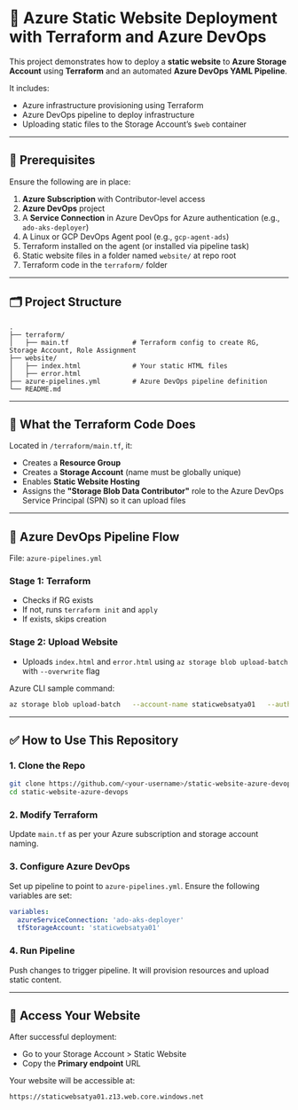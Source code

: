 
# 🚀 Azure Static Website Deployment with Terraform and Azure DevOps

This project demonstrates how to deploy a **static website** to **Azure Storage Account** using **Terraform** and an automated **Azure DevOps YAML Pipeline**.

It includes:
- Azure infrastructure provisioning using Terraform
- Azure DevOps pipeline to deploy infrastructure
- Uploading static files to the Storage Account’s `$web` container

---

## 🧾 Prerequisites

Ensure the following are in place:

1. **Azure Subscription** with Contributor-level access
2. **Azure DevOps** project
3. A **Service Connection** in Azure DevOps for Azure authentication (e.g., `ado-aks-deployer`)
4. A Linux or GCP DevOps Agent pool (e.g., `gcp-agent-ads`)
5. Terraform installed on the agent (or installed via pipeline task)
6. Static website files in a folder named `website/` at repo root
7. Terraform code in the `terraform/` folder

---

## 🗂 Project Structure

```
.
├── terraform/
│   ├── main.tf                # Terraform config to create RG, Storage Account, Role Assignment
├── website/
│   ├── index.html             # Your static HTML files
│   ├── error.html
├── azure-pipelines.yml        # Azure DevOps pipeline definition
└── README.md
```

---

## 🔧 What the Terraform Code Does

Located in `/terraform/main.tf`, it:
- Creates a **Resource Group**
- Creates a **Storage Account** (name must be globally unique)
- Enables **Static Website Hosting**
- Assigns the **"Storage Blob Data Contributor"** role to the Azure DevOps Service Principal (SPN) so it can upload files



---

## 🔄 Azure DevOps Pipeline Flow

File: `azure-pipelines.yml`

### Stage 1: Terraform
- Checks if RG exists
- If not, runs `terraform init` and `apply`
- If exists, skips creation

### Stage 2: Upload Website
- Uploads `index.html` and `error.html` using `az storage blob upload-batch` with `--overwrite` flag

Azure CLI sample command:

```bash
az storage blob upload-batch   --account-name staticwebsatya01   --auth-mode key   -s "$(System.DefaultWorkingDirectory)/website"   -d '$web'   --overwrite
```

---

## ✅ How to Use This Repository

### 1. Clone the Repo

```bash
git clone https://github.com/<your-username>/static-website-azure-devops.git
cd static-website-azure-devops
```

### 2. Modify Terraform

Update `main.tf` as per your Azure subscription and storage account naming.

### 3. Configure Azure DevOps

Set up pipeline to point to `azure-pipelines.yml`. Ensure the following variables are set:

```yaml
variables:
  azureServiceConnection: 'ado-aks-deployer'
  tfStorageAccount: 'staticwebsatya01'
```

### 4. Run Pipeline

Push changes to trigger pipeline. It will provision resources and upload static content.

---

## 🔎 Access Your Website

After successful deployment:

- Go to your Storage Account > Static Website
- Copy the **Primary endpoint** URL

Your website will be accessible at:

```
https://staticwebsatya01.z13.web.core.windows.net
```

